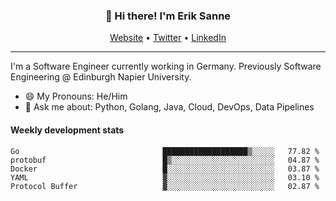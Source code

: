 <h3 align="center">👋 Hi there! I'm Erik Sanne</h3>
<p align="center">
  <a href="https://eriksanne.com">Website</a> •
  <a href="https://twitter.com/ErikKonradSanne">Twitter</a> •
  <a href="https://www.linkedin.com/in/eriksanne/">LinkedIn</a>
</p>

---
I'm a Software Engineer currently working in Germany. Previously Software Engineering @ Edinburgh Napier University.

- 😄 My Pronouns: He/Him
- 💬 Ask me about: Python, Golang, Java, Cloud, DevOps, Data Pipelines

<h4>Weekly development stats</h4>
<!--START_SECTION:waka-->

```text
Go                                ███████████████████▒░░░░░   77.82 %
protobuf                          █▒░░░░░░░░░░░░░░░░░░░░░░░   04.87 %
Docker                            █░░░░░░░░░░░░░░░░░░░░░░░░   03.87 %
YAML                              ▓░░░░░░░░░░░░░░░░░░░░░░░░   03.10 %
Protocol Buffer                   ▓░░░░░░░░░░░░░░░░░░░░░░░░   02.87 %
```

<!--END_SECTION:waka-->
